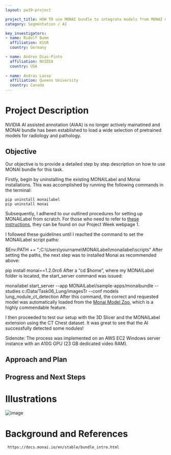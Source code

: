 ```yaml
---
layout: pw39-project

project_title: HOW TO use MONAI bundle to integrate models from MONAI model ZOO
category: Segmentation / AI

key_investigators:
- name: Rudolf Bumm
  affiliation: KSGR
  country: Germany

- name: Andres Dias-Pinto 
  affiliation: NVIDIA
  country: USA
  
- name: Andras Lasso
  affiliation: Queens University
  country: Canada
---
```


# Project Description

<!-- Add a short paragraph describing the project. -->
NVIDIA AI assisted annotation (AIAA) is no longer actively mainatined and MONAI bundle has been established to load a wide selection of pretrained models for radiology and pathology. 


## Objective

<!-- Describe here WHAT you would like to achieve (what you will have as end result). -->
Our objective is to provide a detailed step by step description on how to use MONAI bundle for this task. 

Firstly, begin by uninstalling the existing MONAILabel and Monai installations. This was accomplished by running the following commands in the terminal:

    pip uninstall monailabel
    pip uninstall monai

Subsequently, I adhered to our outlined procedures for setting up MONAILabel from scratch. For those who need to refer to [these instructions]([url](https://projectweek.na-mic.org/PW37_2022_Virtual/Projects/MONAILabelLung/MONAILabel_Installation.html)), they can be found on our Project Week webpage 1.

I followed these guidelines until I reached the command to set the MONAILabel script paths:

$Env:PATH += ";C:\Users\yourname\MONAILabel\monailabel\scripts"
After setting the paths, the next step was to installed Monai as recommended above:

pip install monai==1.2.0rc6
After a “cd $home”, where my MONAILabel folder is located, the start_server command was issued:

monailabel start_server --app MONAILabel/sample-apps/monaibundle --studies c:/Data/Task06_Lung/imagesTr --conf models lung_nodule_ct_detection
After this command, the correct and requested model was automatically loaded from the [Monai Model Zoo]([url](https://monai.io/model-zoo.html)), which is a highly commendable feature.

I then proceeded to test our setup with the 3D Slicer and the MONAILabel extension using the CT Chest dataset. It was great to see that the AI successfully detected some nodules!

Sidenote: The process was implemented on an AWS EC2 Windows server instance with an A10G GPU (23 GB dedicated video RAM).



## Approach and Plan

<!-- Describe here HOW you would like to achieve the objectives stated above. -->


## Progress and Next Steps

<!-- Update this section as you make progress, describing of what you have ACTUALLY DONE.
     If there are specific steps that you could not complete then you can describe them here, too. -->



# Illustrations

<!-- Add pictures and links to videos that demonstrate what has been accomplished.
![Description of picture](Example2.jpg)
![Some more images](Example2.jpg)
-->

![image](https://github.com/NA-MIC/ProjectWeek/assets/18140094/cdc7d159-2670-433a-945e-4c7000c21f80)


# Background and References

<!-- If you developed any software, include link to the source code repository.
     If possible, also add links to sample data, and to any relevant publications. -->
     
     https://docs.monai.io/en/stable/bundle_intro.html
     


